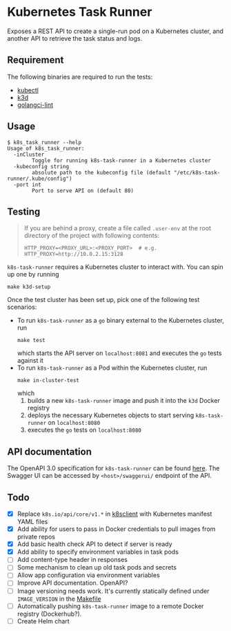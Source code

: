 # Kubernetes Task Runner

Exposes a REST API to create a single-run pod on a Kubernetes cluster, and another API to retrieve the task status and logs.

## Requirement

The following binaries are required to run the tests:
- [kubectl](https://kubernetes.io/docs/tasks/tools/install-kubectl/)
- [k3d](https://k3d.io/#installation)
- [golangci-lint](https://golangci-lint.run/usage/install/#local-installation)

## Usage

```
$ k8s_task_runner --help
Usage of k8s_task_runner:
  -inCluster
        Toggle for running k8s-task-runner in a Kubernetes cluster
  -kubeconfig string
        absolute path to the kubeconfig file (default "/etc/k8s-task-runner/.kube/config")
  -port int
        Port to serve API on (default 80)
```

## Testing

> If you are behind a proxy, create a file called `.user-env` at the root directory of the project with following contents:
> ```
> HTTP_PROXY=<PROXY_URL>:<PROXY_PORT>  # e.g. HTTP_PROXY=http://10.0.2.15:3128
> ```

`k8s-task-runner` requires a Kubernetes cluster to interact with. You can spin up one by running
```
make k3d-setup
```
Once the test cluster has been set up, pick one of the following test scenarios:

- To run `k8s-task-runner` as a `go` binary external to the Kubernetes cluster, run
  ```
  make test
  ```
  which starts the API server on `localhost:8081` and executes the `go` tests against it
- To run `k8s-task-runner` as a Pod within the Kubernetes cluster, run
  ```
  make in-cluster-test
  ```
  which
  1. builds a new `k8s-task-runner` image and push it into the `k3d` Docker registry
  1. deploys the necessary Kubernetes objects to start serving `k8s-task-runner` on `localhost:8080`
  1. executes the `go` tests on `localhost:8080`

## API documentation

The OpenAPI 3.0 specification for `k8s-task-runner` can be found [here](./swaggerui/openapi.yaml). The Swagger UI can be accessed by `<host>/swaggerui/` endpoint of the API.

## Todo

- [x] Replace `k8s.io/api/core/v1.*` in [k8sclient](./k8sclient/k8sclient.go) with Kubernetes manifest YAML files
- [x] Add ability for users to pass in Docker credentials to pull images from private repos
- [X] Add basic health check API to detect if server is ready
- [X] Add ability to specify environment variables in task pods
- [ ] Add content-type header in responses
- [ ] Some mechanism to clean up old task pods and secrets
- [ ] Allow app configuration via environment variables
- [ ] Improve API documentation. OpenAPI?
- [ ] Image versioning needs work. It's currently statically defined under `IMAGE_VERSION` in the [Makefile](./Makefile)
- [ ] Automatically pushing `k8s-task-runner` image to a remote Docker registry (Dockerhub?).
- [ ] Create Helm chart
